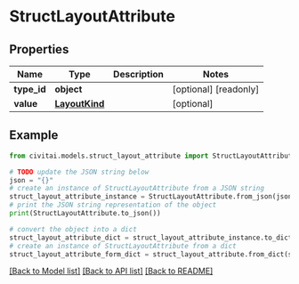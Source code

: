 # StructLayoutAttribute


## Properties

Name | Type | Description | Notes
------------ | ------------- | ------------- | -------------
**type_id** | **object** |  | [optional] [readonly] 
**value** | [**LayoutKind**](LayoutKind.md) |  | [optional] 

## Example

```python
from civitai.models.struct_layout_attribute import StructLayoutAttribute

# TODO update the JSON string below
json = "{}"
# create an instance of StructLayoutAttribute from a JSON string
struct_layout_attribute_instance = StructLayoutAttribute.from_json(json)
# print the JSON string representation of the object
print(StructLayoutAttribute.to_json())

# convert the object into a dict
struct_layout_attribute_dict = struct_layout_attribute_instance.to_dict()
# create an instance of StructLayoutAttribute from a dict
struct_layout_attribute_form_dict = struct_layout_attribute.from_dict(struct_layout_attribute_dict)
```
[[Back to Model list]](../README.md#documentation-for-models) [[Back to API list]](../README.md#documentation-for-api-endpoints) [[Back to README]](../README.md)


